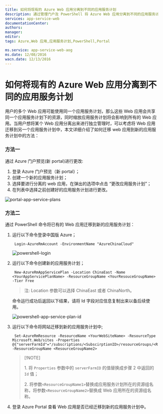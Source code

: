 ```yaml
---
title: 如何将现有的 Azure Web 应用分离到不同的应用服务计划
description: 通过管理门户及 PowerShell 将 Azure Web 应用分离到不同的应用服务计划
services: app-service-web
documentationCenter: 
authors: 
manager: 
editor: 
tags: Azure,Web 应用,应用服务计划,PowerShell,Portal

ms.service: app-service-web-aog
ms.date: 12/08/2016
wacn.date: 12/13/2016
---
```


# 如何将现有的 Azure Web 应用分离到不同的应用服务计划 #

用户的多个 Web 应用可能使用同一个应用服务计划，那么这些 Web 应用会共享同一个应用服务计划下的资源，同时缩放应用服务计划将会影响到所有的 Web 应用。当用户想将某个 Web 应用分离出来进行独立管理时，可以考虑将 Web 应用迁移到另一个应用服务计划中，本文详细介绍了如何迁移 web 应用到新的应用服务计划中的方法：

### 方法一 ###

通过 Azure 门户预览(新 portal)进行更改:

1. 登录 Azure 门户预览（新 portal）；
2. 创建一个新的应用服务计划；
3. 选择要进行分离的 web 应用，在弹出的选项中点击 “更改应用服务计划”；
4. 在列表中选择之前创建好的应用服务计划进行更改。

![portal-app-service-plans](./media/aog-web-apps-howto-separate-app-service-plans/azure-portal-app-service-plans.png)

### 方法二 ###

通过 PowerShell 命令将已有的 Web 应用迁移到新的应用服务计划：
 
1. 运行以下命令登录中国版 Azure；

        Login-AzureRmAccount -EnvironmentName "AzureChinaCloud"

    ![powershell-login](./media/aog-web-apps-howto-separate-app-service-plans/powershell-login.png)

2. 运行以下命令创建新的应用服务计划；

        New-AzureRmAppServicePlan -Location ChinaEast -Name <YourAppServicePlanName> -ResourceGroupName <YourResouceGroupName> -Tier Free

    >注: Location 参数可以选择 ChinaEast 或者 ChinaNorth。
    
    命令运行成功后返回以下结果，请将 Id 字段对应信息复制出来以备后续使用。
    
    ![powershell-app-service-plan-id](./media/aog-web-apps-howto-separate-app-service-plans/powershell-app-service-plan-id.png)

3. 运行以下命令将网站迁移到新的应用服务计划中;

        Set-AzureRmResource -ResourceName <YourWebSiteName> -ResourceType Microsoft.Web/sites -Properties @{"serverFarmId"="/subscriptions/<SubscirptionID>/resourceGroups/<ResourceGroupName1>/providers/Microsoft.Web/serverfarms/TestAppServicePlan"} -ResourceGroupName <ResourceGroupName2>

    >[!NOTE]<p>1. 将 `Properties` 参数中的 `serverFarmID` 的值替换成步骤 2 中返回的 `Id` 值；<p>2. 将参数`<ResourceGroupName1>`替换成应用服务计划所在的资源组名称，将参数`<ResourceGroupName2>`替换成 Web 应用所在的资源组名称。

4. 登录 Azure Portal 查看 Web 应用是否已经迁移到新的应用服务计划中。

